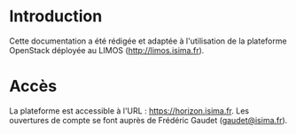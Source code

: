 # Introduction

Cette documentation a été rédigée et adaptée à l'utilisation de la plateforme OpenStack déployée au LIMOS (http://limos.isima.fr).

# Accès
La plateforme est accessible à l'URL : https://horizon.isima.fr. Les ouvertures de compte se font auprès de Frédéric Gaudet (gaudet@isima.fr).